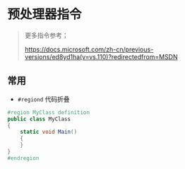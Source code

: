 # 预处理器指令

> 更多指令参考；
>
> https://docs.microsoft.com/zh-cn/previous-versions/ed8yd1ha(v=vs.110)?redirectedfrom=MSDN

## 常用

- `#regiond` 代码折叠

```c#
#region MyClass definition
public class MyClass 
{
    static void Main() 
    {
    }
}
#endregion
```

